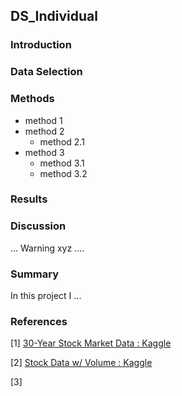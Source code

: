 ## DS_Individual

### Introduction

### Data Selection

### Methods
- method 1
- method 2
  - method 2.1
- method 3
  - method 3.1
  - method 3.2

### Results


### Discussion
...
Warning xyz
....

### Summary
In this project I ...

### References
[1] [30-Year Stock Market Data : Kaggle](https://www.kaggle.com/datasets/asimislam/30-yrs-stock-market-data)

[2] [Stock Data w/ Volume : Kaggle](https://www.kaggle.com/datasets/jacksoncrow/stock-market-dataset)

[3] []()
